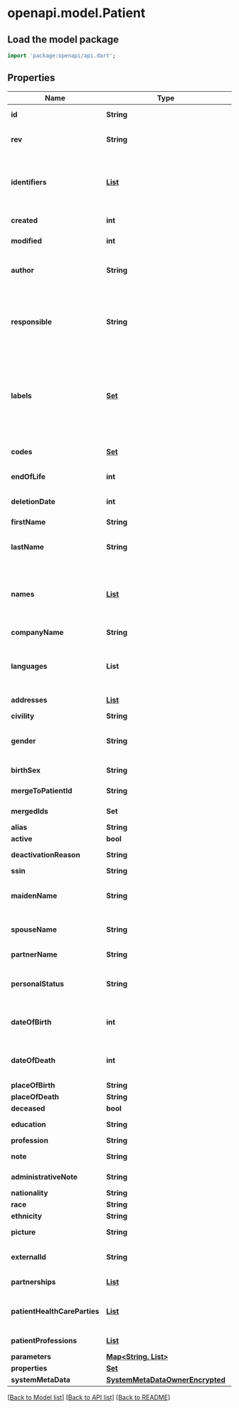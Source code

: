 # openapi.model.Patient

## Load the model package
```dart
import 'package:openapi/api.dart';
```

## Properties
Name | Type | Description | Notes
------------ | ------------- | ------------- | -------------
**id** | **String** | the Id of the patient. We encourage using either a v4 UUID or a HL7 Id. | [optional] 
**rev** | **String** | the revision of the patient in the database, used for conflict management / optimistic locking. | [optional] 
**identifiers** | [**List<Identifier>**](Identifier.md) | Typically used for business / client identifiers. An identifier should identify a patient uniquely and unambiguously. However, iCure can't guarantee the uniqueness of those identifiers : This is something you need to take care of. | [default to const []]
**created** | **int** | the creation date of the patient (encoded as epoch). | [optional] 
**modified** | **int** | the last modification date of the patient (encoded as epoch). | [optional] 
**author** | **String** | The id of the [User] that created this patient. When creating the patient, this field will be filled automatically by the current user id if not provided. | [optional] 
**responsible** | **String** | The id of the data owner that is responsible of this patient. When creating the patient, will be filled automatically by the current user data owner id ([HealthcareProfessional], [Patient] or [MedicalDevice]) if missing | [optional] 
**labels** | [**Set<CodingReference>**](CodingReference.md) | A label is an item from a codification system that qualifies a patient as being member of a certain class, whatever the value it might have taken. If the label qualifies the content of a field, it means that whatever the content of the field, the label will always apply. LOINC is a codification system typically used for labels. | [default to const {}]
**codes** | [**Set<CodingReference>**](CodingReference.md) | A code is an item from a codification system that qualifies the content of this patient. | [default to const {}]
**endOfLife** | **int** | Soft delete (unix epoch in ms) timestamp of the patient | [optional] 
**deletionDate** | **int** | the soft delete timestamp. When a patient is ”deleted“, this is set to a non null value: the moment of the deletion | [optional] 
**firstName** | **String** | the firstname (name) of the patient. | [optional] 
**lastName** | **String** | the lastname (surname) of the patient. This is the official lastname that should be used for official administrative purposes. | [optional] 
**names** | [**List<PersonName>**](PersonName.md) | the list of all names of the patient, also containing the official full name information. Ordered by preference of use. First element is therefore the official name used for the patient in the application | [default to const []]
**companyName** | **String** | the name of the company this patient is member of. | [optional] 
**languages** | **List<String>** | the list of languages spoken by the patient ordered by fluency (alpha-2 code http://www.loc.gov/standards/iso639-2/ascii_8bits.html). | [default to const []]
**addresses** | [**List<Address>**](Address.md) | the list of addresses (with address type). | [default to const []]
**civility** | **String** | Mr., Ms., Pr., Dr. ... | [optional] 
**gender** | **String** | the gender of the patient: male, female, indeterminate, changed, changedToMale, changedToFemale, unknown | [optional] 
**birthSex** | **String** | the birth sex of the patient: male, female, indeterminate, unknown | [optional] 
**mergeToPatientId** | **String** | The id of the patient this patient has been merged with. | [optional] 
**mergedIds** | **Set<String>** | The ids of the patients that have been merged inside this patient. | [default to const {}]
**alias** | **String** | An alias of the person, nickname, ... | [optional] 
**active** | **bool** | Is the patient active (boolean). | [default to true]
**deactivationReason** | **String** | When not active, the reason for deactivation. | [default to 'DeactivationReason.none']
**ssin** | **String** | Social security inscription number. | [optional] 
**maidenName** | **String** | Lastname at birth (can be different of the current name), depending on the country, must be used to design the patient . | [optional] 
**spouseName** | **String** | Lastname of the spouse for a married woman, depending on the country, can be used to design the patient. | [optional] 
**partnerName** | **String** | Lastname of the partner, should not be used to design the patient. | [optional] 
**personalStatus** | **String** | any of `single`, `in_couple`, `married`, `separated`, `divorced`, `divorcing`, `widowed`, `widower`, `complicated`, `unknown`, `contract`, `other`. | [optional] 
**dateOfBirth** | **int** | The birthdate encoded as a fuzzy date on 8 positions (YYYYMMDD) MM and/or DD can be set to 00 if unknown (19740000 is a valid date). | [optional] 
**dateOfDeath** | **int** | The date of death encoded as a fuzzy date on 8 positions (YYYYMMDD) MM and/or DD can be set to 00 if unknown (19740000 is a valid date). | [optional] 
**placeOfBirth** | **String** | The place of birth. | [optional] 
**placeOfDeath** | **String** | The place of death. | [optional] 
**deceased** | **bool** | Is the patient deceased. | [optional] 
**education** | **String** | The level of education (college degree, undergraduate, phd). | [optional] 
**profession** | **String** | The current professional activity. | [optional] 
**note** | **String** | A text note (can be confidential, encrypted by default). | [optional] 
**administrativeNote** | **String** | An administrative note, not confidential. | [optional] 
**nationality** | **String** | The nationality of the patient. | [optional] 
**race** | **String** | The race of the patient. | [optional] 
**ethnicity** | **String** | The ethnicity of the patient. | [optional] 
**picture** | **String** | A picture usually saved in JPEG format. | [optional] 
**externalId** | **String** | An external (from another source) id with no guarantee or requirement for unicity . | [optional] 
**partnerships** | [**List<Partnership>**](Partnership.md) | List of partners, or persons of contact (of class Partnership, see below). | [default to const []]
**patientHealthCareParties** | [**List<PatientHealthCareParty>**](PatientHealthCareParty.md) | Links (usually for therapeutic reasons) between this patient and healthcare parties (of class PatientHealthcareParty). | [default to const []]
**patientProfessions** | [**List<CodingReference>**](CodingReference.md) | Codified list of professions exercised by this patient. | [default to const []]
**parameters** | [**Map<String, List<String>>**](List.md) | Extra parameters | [default to const {}]
**properties** | [**Set<Property>**](Property.md) | Extra properties | [default to const {}]
**systemMetaData** | [**SystemMetaDataOwnerEncrypted**](SystemMetaDataOwnerEncrypted.md) |  | [optional] 

[[Back to Model list]](../README.md#documentation-for-models) [[Back to API list]](../README.md#documentation-for-api-endpoints) [[Back to README]](../README.md)



